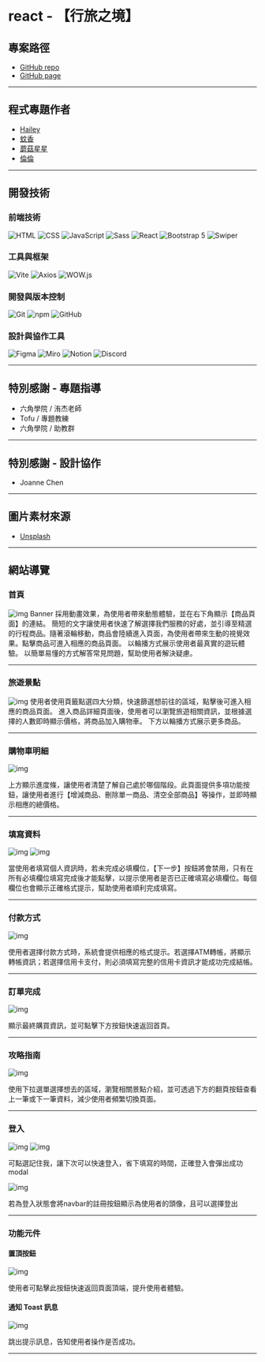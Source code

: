 # react - 【行旅之境】

## 專案路徑

* [GitHub repo](https://github.com/kayaribi/Realm_of_Journeys/tree/feature/star)
* [GitHub page](https://kayaribi.github.io/Realm_of_Journeys/)

---

## 程式專題作者

* [Hailey](https://github.com/Hailey-1025)
* [蚊香](https://github.com/kayaribi)
* [蘑菇星星](https://github.com/hbill320115)
* [倫倫](https://github.com/D1034422045)

---

## 開發技術

### 前端技術

![HTML](https://img.shields.io/badge/HTML-5C5C5C?style=for-the-badge&logo=html5&logoColor=white) ![CSS](https://img.shields.io/badge/CSS-264DE4?style=for-the-badge&logo=css3&logoColor=white) ![JavaScript](https://img.shields.io/badge/JavaScript-F7DF1E?style=for-the-badge&logo=javascript&logoColor=black) ![Sass](https://img.shields.io/badge/Sass-CC6699?style=for-the-badge&logo=sass&logoColor=white) ![React](https://img.shields.io/badge/React-61DAFB?style=for-the-badge&logo=react&logoColor=black) ![Bootstrap 5](https://img.shields.io/badge/Bootstrap-7952B3?style=for-the-badge&logo=bootstrap&logoColor=white) ![Swiper](https://img.shields.io/badge/Swiper-6332F9?style=for-the-badge&logo=swiper&logoColor=white)

### 工具與框架

![Vite](https://img.shields.io/badge/Vite-646CFF?style=for-the-badge&logo=vite&logoColor=white) ![Axios](https://img.shields.io/badge/Axios-5A29E4?style=for-the-badge&logo=axios&logoColor=white) ![WOW.js](https://img.shields.io/badge/WOW.js-FFB6C1?style=for-the-badge&logo=html5&logoColor=white)

### 開發與版本控制

![Git](https://img.shields.io/badge/Git-F05032?style=for-the-badge&logo=git&logoColor=white) ![npm](https://img.shields.io/badge/npm-CB3837?style=for-the-badge&logo=npm&logoColor=white) ![GitHub](https://img.shields.io/badge/GitHub-181717?style=for-the-badge&logo=github&logoColor=white)

### 設計與協作工具

![Figma](https://img.shields.io/badge/Figma-F24E1E?style=for-the-badge&logo=figma&logoColor=white) ![Miro](https://img.shields.io/badge/Miro-5F90F2?style=for-the-badge&logo=miro&logoColor=white) ![Notion](https://img.shields.io/badge/Notion-000000?style=for-the-badge&logo=notion&logoColor=white) ![Discord](https://img.shields.io/badge/Discord-5865F2?style=for-the-badge&logo=discord&logoColor=white)

---

## 特別感謝 - 專題指導

* 六角學院 / 洧杰老師
* Tofu / 專題教練
* 六角學院 / 助教群

---

## 特別感謝 - 設計協作

* Joanne Chen

---

## 圖片素材來源

* [Unsplash](https://unsplash.com/)

---

## 網站導覽

### 首頁
![img](/public/images/readmeImg/image.png)
Banner 採用動畫效果，為使用者帶來動態體驗，並在右下角顯示【商品頁面】的連結。
簡短的文字讓使用者快速了解選擇我們服務的好處，並引導至精選的行程商品。隨著滾輪移動，商品會陸續進入頁面，為使用者帶來生動的視覺效果。點擊商品可進入相應的商品頁面。
以輪播方式展示使用者最真實的遊玩體驗。
以簡單易懂的方式解答常見問題，幫助使用者解決疑慮。

---

### 旅遊景點
![img](/public/images/readmeImg/image-1.png)
使用者使用頁籤點選四大分類，快速篩選想前往的區域，點擊後可進入相應的商品頁面。
進入商品詳細頁面後，使用者可以瀏覽旅遊相關資訊，並根據選擇的人數即時顯示價格，將商品加入購物車。
下方以輪播方式展示更多商品。

---

### 購物車明細

![img](/public/images/readmeImg/image-3.png)

上方顯示進度條，讓使用者清楚了解自己處於哪個階段。此頁面提供多項功能按鈕，讓使用者進行【增減商品、刪除單一商品、清空全部商品】等操作，並即時顯示相應的總價格。

---

### 填寫資料
![img](/public/images/readmeImg/image-4.png)
![img](/public/images/readmeImg/image-5.png)

當使用者填寫個人資訊時，若未完成必填欄位，【下一步】按鈕將會禁用，只有在所有必填欄位填寫完成後才能點擊，以提示使用者是否已正確填寫必填欄位。每個欄位也會顯示正確格式提示，幫助使用者順利完成填寫。

---

### 付款方式
![img](/public/images/readmeImg/image-6.png)

使用者選擇付款方式時，系統會提供相應的格式提示。若選擇ATM轉帳，將顯示轉帳資訊；若選擇信用卡支付，則必須填寫完整的信用卡資訊才能成功完成結帳。

---

### 訂單完成
![img](/public/images/readmeImg/image-7.png)

顯示最終購買資訊，並可點擊下方按鈕快速返回首頁。

---

### 攻略指南
![img](/public/images/readmeImg/image-8.png)

使用下拉選單選擇想去的區域，瀏覽相關景點介紹，並可透過下方的翻頁按鈕查看上一筆或下一筆資料，減少使用者頻繁切換頁面。

---

### 登入
![img](/public/images/readmeImg/image-12.png)
![img](/public/images/readmeImg/image-13.png)

可點選記住我，讓下次可以快速登入，省下填寫的時間，正確登入會彈出成功modal

![img](/public/images/readmeImg/image-14.png)

若為登入狀態會將navbar的註冊按鈕顯示為使用者的頭像，且可以選擇登出

---

### 功能元件

#### 置頂按鈕
![img](/public/images/readmeImg/image-9.png)

使用者可點擊此按鈕快速返回頁面頂端，提升使用者體驗。

#### 通知 Toast 訊息
![img](/public/images/readmeImg/image-10.png)

跳出提示訊息，告知使用者操作是否成功。

---


